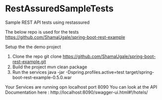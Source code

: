 # RestAssuredSampleTests
Sample REST API tests using restassured

The below repo is used for the tests
https://github.com/ShamaUgale/spring-boot-rest-example

Setup the the demo project

1. Clone the repo
  git clone https://github.com/ShamaUgale/spring-boot-rest-example.git
2. Build the project
  mvn clean package
3. Run the services
  java -jar -Dspring.profiles.active=test target/spring-boot-rest-example-0.5.0.war
  
Your Services are running opn localhost port 8090
You can look at the API Documentation here : http://localhost:8090/swagger-ui.html#!/hotels/

